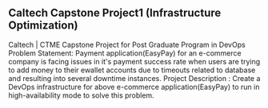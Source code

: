 ## Caltech Capstone Project1 (Infrastructure Optimization)
Caltech | CTME Capstone Project for Post Graduate Program in DevOps
Problem Statement: Payment application(EasyPay) for an e-commerce company is facing issues in it's payment success rate when users are trying to add money to their ewallet accounts due to timeouts related to database and resulting into several downtime instances.
Project Description : Create a DevOps infrastructure for above e-commerce application(EasyPay) to run in high-availability mode to solve this problem.
